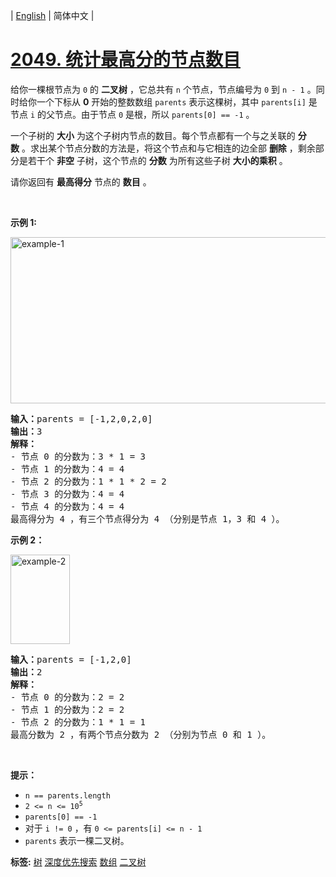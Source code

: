 | [English](README_EN.md) | 简体中文 |

# [2049. 统计最高分的节点数目](https://leetcode-cn.com/problems/count-nodes-with-the-highest-score)
<p>给你一棵根节点为 <code>0</code> 的&nbsp;<strong>二叉树</strong>&nbsp;，它总共有 <code>n</code>&nbsp;个节点，节点编号为&nbsp;<code>0</code>&nbsp;到&nbsp;<code>n - 1</code>&nbsp;。同时给你一个下标从&nbsp;<strong>0</strong>&nbsp;开始的整数数组&nbsp;<code>parents</code>&nbsp;表示这棵树，其中&nbsp;<code>parents[i]</code>&nbsp;是节点 <code>i</code>&nbsp;的父节点。由于节点 <code>0</code>&nbsp;是根，所以&nbsp;<code>parents[0] == -1</code>&nbsp;。</p>

<p>一个子树的 <strong>大小</strong>&nbsp;为这个子树内节点的数目。每个节点都有一个与之关联的&nbsp;<strong>分数</strong>&nbsp;。求出某个节点分数的方法是，将这个节点和与它相连的边全部 <strong>删除</strong>&nbsp;，剩余部分是若干个 <strong>非空</strong>&nbsp;子树，这个节点的 <strong>分数</strong>&nbsp;为所有这些子树 <strong>大小的乘积</strong>&nbsp;。</p>

<p>请你返回有 <strong>最高得分</strong>&nbsp;节点的 <strong>数目</strong>&nbsp;。</p>

<p>&nbsp;</p>

<p><strong>示例&nbsp;1:</strong></p>

<p><img alt="example-1" src="https://assets.leetcode.com/uploads/2021/10/03/example-1.png" style="width: 604px; height: 266px;"></p>

<pre><b>输入：</b>parents = [-1,2,0,2,0]
<b>输出：</b>3
<strong>解释：</strong>
- 节点 0 的分数为：3 * 1 = 3
- 节点 1 的分数为：4 = 4
- 节点 2 的分数为：1 * 1 * 2 = 2
- 节点 3 的分数为：4 = 4
- 节点 4 的分数为：4 = 4
最高得分为 4 ，有三个节点得分为 4 （分别是节点 1，3 和 4 ）。
</pre>

<p><strong>示例 2：</strong></p>

<p><img alt="example-2" src="https://assets.leetcode.com/uploads/2021/10/03/example-2.png" style="width: 95px; height: 143px;"></p>

<pre><b>输入：</b>parents = [-1,2,0]
<b>输出：</b>2
<strong>解释：</strong>
- 节点 0 的分数为：2 = 2
- 节点 1 的分数为：2 = 2
- 节点 2 的分数为：1 * 1 = 1
最高分数为 2 ，有两个节点分数为 2 （分别为节点 0 和 1 ）。
</pre>

<p>&nbsp;</p>

<p><strong>提示：</strong></p>

<ul>
	<li><code>n == parents.length</code></li>
	<li><code>2 &lt;= n &lt;= 10<sup>5</sup></code></li>
	<li><code>parents[0] == -1</code></li>
	<li>对于&nbsp;<code>i != 0</code>&nbsp;，有&nbsp;<code>0 &lt;= parents[i] &lt;= n - 1</code></li>
	<li><code>parents</code>&nbsp;表示一棵二叉树。</li>
</ul>

**标签:**  [树](https://leetcode-cn.com/tag/tree) [深度优先搜索](https://leetcode-cn.com/tag/depth-first-search) [数组](https://leetcode-cn.com/tag/array) [二叉树](https://leetcode-cn.com/tag/binary-tree) 